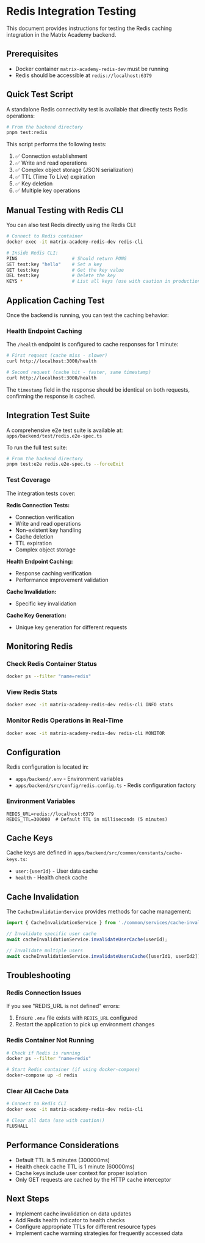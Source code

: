# Redis Integration Testing

This document provides instructions for testing the Redis caching integration in the Matrix Academy backend.

## Prerequisites

- Docker container `matrix-academy-redis-dev` must be running
- Redis should be accessible at `redis://localhost:6379`

## Quick Test Script

A standalone Redis connectivity test is available that directly tests Redis operations:

```bash
# From the backend directory
pnpm test:redis
```

This script performs the following tests:

1. ✅ Connection establishment
2. ✅ Write and read operations
3. ✅ Complex object storage (JSON serialization)
4. ✅ TTL (Time To Live) expiration
5. ✅ Key deletion
6. ✅ Multiple key operations

## Manual Testing with Redis CLI

You can also test Redis directly using the Redis CLI:

```bash
# Connect to Redis container
docker exec -it matrix-academy-redis-dev redis-cli

# Inside Redis CLI:
PING                    # Should return PONG
SET test:key "hello"    # Set a key
GET test:key            # Get the key value
DEL test:key            # Delete the key
KEYS *                  # List all keys (use with caution in production)
```

## Application Caching Test

Once the backend is running, you can test the caching behavior:

### Health Endpoint Caching

The `/health` endpoint is configured to cache responses for 1 minute:

```bash
# First request (cache miss - slower)
curl http://localhost:3000/health

# Second request (cache hit - faster, same timestamp)
curl http://localhost:3000/health
```

The `timestamp` field in the response should be identical on both requests, confirming the response is cached.

## Integration Test Suite

A comprehensive e2e test suite is available at:
`apps/backend/test/redis.e2e-spec.ts`

To run the full test suite:

```bash
# From the backend directory
pnpm test:e2e redis.e2e-spec.ts --forceExit
```

### Test Coverage

The integration tests cover:

**Redis Connection Tests:**

- Connection verification
- Write and read operations
- Non-existent key handling
- Cache deletion
- TTL expiration
- Complex object storage

**Health Endpoint Caching:**

- Response caching verification
- Performance improvement validation

**Cache Invalidation:**

- Specific key invalidation

**Cache Key Generation:**

- Unique key generation for different requests

## Monitoring Redis

### Check Redis Container Status

```bash
docker ps --filter "name=redis"
```

### View Redis Stats

```bash
docker exec -it matrix-academy-redis-dev redis-cli INFO stats
```

### Monitor Redis Operations in Real-Time

```bash
docker exec -it matrix-academy-redis-dev redis-cli MONITOR
```

## Configuration

Redis configuration is located in:

- `apps/backend/.env` - Environment variables
- `apps/backend/src/config/redis.config.ts` - Redis configuration factory

### Environment Variables

```env
REDIS_URL=redis://localhost:6379
REDIS_TTL=300000  # Default TTL in milliseconds (5 minutes)
```

## Cache Keys

Cache keys are defined in `apps/backend/src/common/constants/cache-keys.ts`:

- `user:{userId}` - User data cache
- `health` - Health check cache

## Cache Invalidation

The `CacheInvalidationService` provides methods for cache management:

```typescript
import { CacheInvalidationService } from './common/services/cache-invalidation.service';

// Invalidate specific user cache
await cacheInvalidationService.invalidateUserCache(userId);

// Invalidate multiple users
await cacheInvalidationService.invalidateUsersCache([userId1, userId2]);
```

## Troubleshooting

### Redis Connection Issues

If you see "REDIS_URL is not defined" errors:

1. Ensure `.env` file exists with `REDIS_URL` configured
2. Restart the application to pick up environment changes

### Redis Container Not Running

```bash
# Check if Redis is running
docker ps --filter "name=redis"

# Start Redis container (if using docker-compose)
docker-compose up -d redis
```

### Clear All Cache Data

```bash
# Connect to Redis CLI
docker exec -it matrix-academy-redis-dev redis-cli

# Clear all data (use with caution!)
FLUSHALL
```

## Performance Considerations

- Default TTL is 5 minutes (300000ms)
- Health check cache TTL is 1 minute (60000ms)
- Cache keys include user context for proper isolation
- Only GET requests are cached by the HTTP cache interceptor

## Next Steps

- Implement cache invalidation on data updates
- Add Redis health indicator to health checks
- Configure appropriate TTLs for different resource types
- Implement cache warming strategies for frequently accessed data
